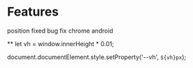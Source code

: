 # Features

position fixed bug fix chrome android

**
  let vh = window.innerHeight * 0.01;
  
  document.documentElement.style.setProperty('--vh', `${vh}px`);
